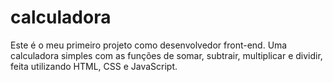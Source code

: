 # calculadora
Este é o meu primeiro projeto como desenvolvedor front-end. Uma calculadora simples com as funções de somar, subtrair, multiplicar e dividir, feita utilizando HTML, CSS e JavaScript.
